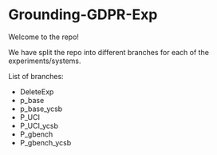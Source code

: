 # Grounding-GDPR-Exp
Welcome to the repo!

We have split the repo into different branches for each of the experiments/systems. 

List of branches:
- DeleteExp
- p_base
- p_base_ycsb
- P_UCI
- P_UCI_ycsb
- P_gbench
- P_gbench_ycsb